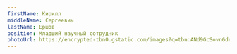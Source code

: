 ```yaml
---
firstName: Кирилл
middleName: Сергеевич
lastName: Ершов
position: Младший научный сотрудник
photoUrl: https://encrypted-tbn0.gstatic.com/images?q=tbn:ANd9GcSovn6dn-Vm_nn34jWk70aVfdz-QE37qXG9ifZyjpfXektoUU6i
---
```



